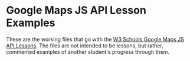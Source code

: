 # Google Maps JS API Lesson Examples
These are the working files that go with the [W3 Schools Google Maps JS API Lessons](http://www.w3schools.com/googleapi/). The files are not intended to be lessons, but rather, commented examples of another student's progress through them.